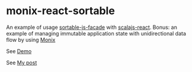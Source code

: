# monix-react-sortable

An example of usage [sortable-js-facade](https://github.com/Kremlianski/sortable-js-facade) with [scalajs-react](https://github.com/japgolly/scalajs-react).
Bonus: an example of managing immutable application state with unidirectional data flow by using [Monix](https://github.com/monix/monix)

See [Demo](http://projects.scalapro.net/monix-react-sortable/)


See [My post](http://scalapro.net/scala-js-and-unidirectional-data-flow-2/)
